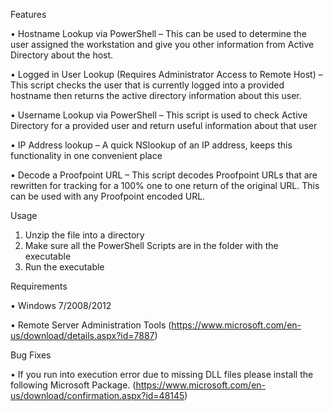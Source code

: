 Features

•	Hostname Lookup via PowerShell – This can be used to determine the user assigned the workstation and give you other information from Active Directory about the host.

•	Logged in User Lookup (Requires Administrator Access to Remote Host) – This script checks the user that is currently logged into a provided hostname then returns the active directory information about this user.

•	Username Lookup via PowerShell – This script is used to check Active Directory for a provided user and return useful information about that user

•	IP Address lookup – A quick NSlookup of an IP address, keeps this functionality in one convenient place

•	Decode a Proofpoint URL – This script decodes Proofpoint URLs that are rewritten for tracking for a 100% one to one return of the original URL.  This can be used with any Proofpoint encoded URL.

Usage

1.	Unzip the file into a directory
2.	Make sure all the PowerShell Scripts are in the folder with the executable
3.	Run the executable

Requirements

•	Windows 7/2008/2012

•	Remote Server Administration Tools (https://www.microsoft.com/en-us/download/details.aspx?id=7887)

Bug Fixes

•	If you run into execution error due to missing DLL files please install the following Microsoft Package. (https://www.microsoft.com/en-us/download/confirmation.aspx?id=48145)


